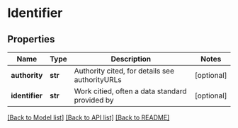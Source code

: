 # Identifier

## Properties
Name | Type | Description | Notes
------------ | ------------- | ------------- | -------------
**authority** | **str** | Authority cited, for details see authorityURLs | [optional] 
**identifier** | **str** | Work citied, often a data standard provided by | [optional] 

[[Back to Model list]](../README.md#documentation-for-models) [[Back to API list]](../README.md#documentation-for-api-endpoints) [[Back to README]](../README.md)


